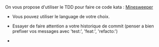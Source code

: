 On vous propose d'utiliser le TDD pour faire ce code kata : [Minesweeper](https://codingdojo.org/kata/Minesweeper/)

- Vous pouvez utiliser le language de votre choix.

- Essayer de faire attention a votre historique de commit (penser a bien prefixer vos messages avec 'test:', 'feat:', 'refacto:')

-